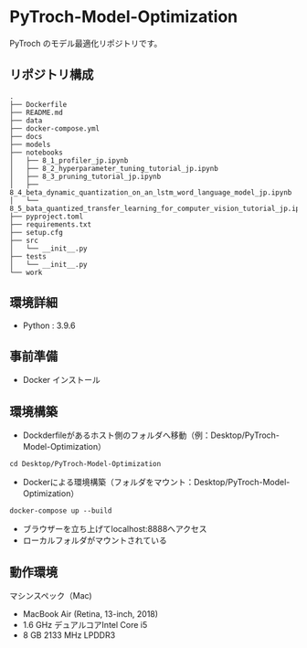 # PyTroch-Model-Optimization

PyTroch のモデル最適化リポジトリです。

## リポジトリ構成

```
.
├── Dockerfile
├── README.md
├── data
├── docker-compose.yml
├── docs
├── models
├── notebooks
│   ├── 8_1_profiler_jp.ipynb
│   ├── 8_2_hyperparameter_tuning_tutorial_jp.ipynb
│   ├── 8_3_pruning_tutorial_jp.ipynb
│   ├── 8_4_beta_dynamic_quantization_on_an_lstm_word_language_model_jp.ipynb
│   └── 8_5_bata_quantized_transfer_learning_for_computer_vision_tutorial_jp.ipynb
├── pyproject.toml
├── requirements.txt
├── setup.cfg
├── src
│   └── __init__.py
├── tests
│   └── __init__.py
└── work
```

## 環境詳細

- Python : 3.9.6

## 事前準備

- Docker インストール

## 環境構築

- Dockderfileがあるホスト側のフォルダへ移動（例：Desktop/PyTroch-Model-Optimization）

```
cd Desktop/PyTroch-Model-Optimization
```

- Dockerによる環境構築（フォルダをマウント：Desktop/PyTroch-Model-Optimization）

```
docker-compose up --build
```

- ブラウザーを立ち上げてlocalhost:8888へアクセス
- ローカルフォルダがマウントされている

## 動作環境

マシンスペック（Mac)

- MacBook Air (Retina, 13-inch, 2018)
- 1.6 GHz デュアルコアIntel Core i5
- 8 GB 2133 MHz LPDDR3
